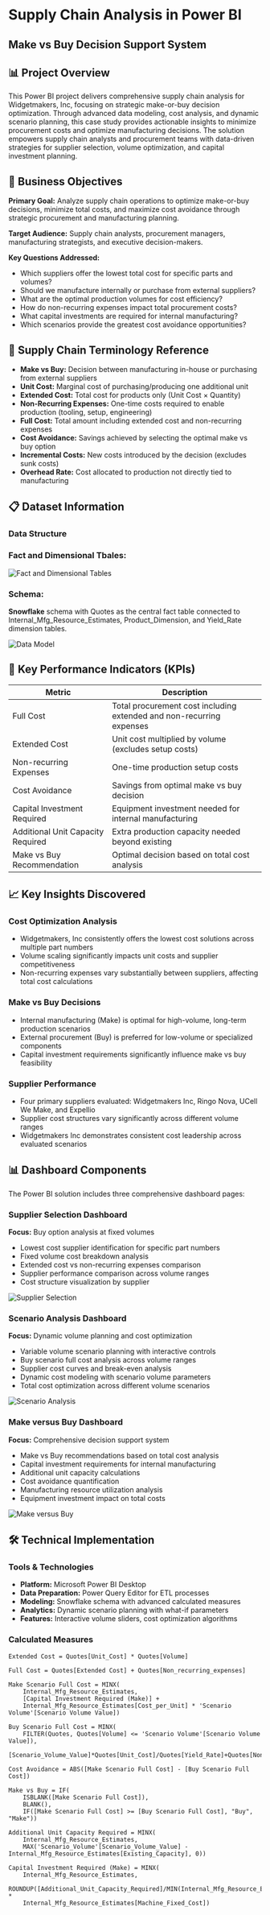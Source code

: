# Supply Chain Analysis in Power BI
## Make vs Buy Decision Support System

## 📊 Project Overview
This Power BI project delivers comprehensive supply chain analysis for Widgetmakers, Inc, focusing on strategic make-or-buy decision optimization. Through advanced data modeling, cost analysis, and dynamic scenario planning, this case study provides actionable insights to minimize procurement costs and optimize manufacturing decisions. The solution empowers supply chain analysts and procurement teams with data-driven strategies for supplier selection, volume optimization, and capital investment planning.

## 🎯 Business Objectives
**Primary Goal:** Analyze supply chain operations to optimize make-or-buy decisions, minimize total costs, and maximize cost avoidance through strategic procurement and manufacturing planning.

**Target Audience:** Supply chain analysts, procurement managers, manufacturing strategists, and executive decision-makers.

**Key Questions Addressed:**
- Which suppliers offer the lowest total cost for specific parts and volumes?
- Should we manufacture internally or purchase from external suppliers?
- What are the optimal production volumes for cost efficiency?
- How do non-recurring expenses impact total procurement costs?
- What capital investments are required for internal manufacturing?
- Which scenarios provide the greatest cost avoidance opportunities?

## 📝 Supply Chain Terminology Reference
- **Make vs Buy:** Decision between manufacturing in-house or purchasing from external suppliers
- **Unit Cost:** Marginal cost of purchasing/producing one additional unit
- **Extended Cost:** Total cost for products only (Unit Cost × Quantity)
- **Non-Recurring Expenses:** One-time costs required to enable production (tooling, setup, engineering)
- **Full Cost:** Total amount including extended cost and non-recurring expenses
- **Cost Avoidance:** Savings achieved by selecting the optimal make vs buy option
- **Incremental Costs:** New costs introduced by the decision (excludes sunk costs)
- **Overhead Rate:** Cost allocated to production not directly tied to manufacturing

## 📋 Dataset Information
### Data Structure

### Fact and Dimensional Tbales:

![Fact and Dimensional Tables](https://github.com/alisaghilutfi/PowerBI-Projects/blob/main/Power-BI_04_Supply-Chain-Analytics/images/tables.PNG)

### Schema: 
**Snowflake** schema with Quotes as the central fact table connected to Internal_Mfg_Resource_Estimates, Product_Dimension, and Yield_Rate dimension tables.

![Data Model](https://github.com/alisaghilutfi/PowerBI-Projects/blob/main/Power-BI_04_Supply-Chain-Analytics/images/data_model.PNG)

## 🧮 Key Performance Indicators (KPIs)
| Metric | Description |
|--------|-------------|
| Full Cost | Total procurement cost including extended and non-recurring expenses |
| Extended Cost | Unit cost multiplied by volume (excludes setup costs) |
| Non-recurring Expenses | One-time production setup costs |
| Cost Avoidance | Savings from optimal make vs buy decision |
| Capital Investment Required | Equipment investment needed for internal manufacturing |
| Additional Unit Capacity Required | Extra production capacity needed beyond existing |
| Make vs Buy Recommendation | Optimal decision based on total cost analysis |

## 📈 Key Insights Discovered
### Cost Optimization Analysis
- Widgetmakers, Inc consistently offers the lowest cost solutions across multiple part numbers
- Volume scaling significantly impacts unit costs and supplier competitiveness
- Non-recurring expenses vary substantially between suppliers, affecting total cost calculations

### Make vs Buy Decisions
- Internal manufacturing (Make) is optimal for high-volume, long-term production scenarios
- External procurement (Buy) is preferred for low-volume or specialized components
- Capital investment requirements significantly influence make vs buy feasibility

### Supplier Performance
- Four primary suppliers evaluated: Widgetmakers Inc, Ringo Nova, UCell We Make, and Expellio
- Supplier cost structures vary significantly across different volume ranges
- Widgetmakers Inc demonstrates consistent cost leadership across evaluated scenarios

## 📊 Dashboard Components
The Power BI solution includes three comprehensive dashboard pages:

### Supplier Selection Dashboard
**Focus:** Buy option analysis at fixed volumes
- Lowest cost supplier identification for specific part numbers
- Fixed volume cost breakdown analysis
- Extended cost vs non-recurring expenses comparison
- Supplier performance comparison across volume ranges
- Cost structure visualization by supplier

![Supplier Selection](https://github.com/alisaghilutfi/PowerBI-Projects/blob/main/Power-BI_04_Supply-Chain-Analytics/images/dashboard_01_Supplier_Selection.PNG)

### Scenario Analysis Dashboard
**Focus:** Dynamic volume planning and cost optimization
- Variable volume scenario planning with interactive controls
- Buy scenario full cost analysis across volume ranges
- Supplier cost curves and break-even analysis
- Dynamic cost modeling with scenario volume parameters
- Total cost optimization across different volume scenarios

![Scenario Analysis](https://github.com/alisaghilutfi/PowerBI-Projects/blob/main/Power-BI_04_Supply-Chain-Analytics/images/dashboard_02_Scenario_Analysis.PNG)

### Make versus Buy Dashboard
**Focus:** Comprehensive decision support system
- Make vs Buy recommendations based on total cost analysis
- Capital investment requirements for internal manufacturing
- Additional unit capacity calculations
- Cost avoidance quantification
- Manufacturing resource utilization analysis
- Equipment investment impact on total costs

![Make versus Buy](https://github.com/alisaghilutfi/PowerBI-Projects/blob/main/Power-BI_04_Supply-Chain-Analytics/images/dashboard_03_Make_Buy.PNG)

## 🛠️ Technical Implementation
### Tools & Technologies
- **Platform:** Microsoft Power BI Desktop
- **Data Preparation:** Power Query Editor for ETL processes
- **Modeling:** Snowflake schema with advanced calculated measures
- **Analytics:** Dynamic scenario planning with what-if parameters
- **Features:** Interactive volume sliders, cost optimization algorithms

### Calculated Measures
```dax
Extended Cost = Quotes[Unit_Cost] * Quotes[Volume]

Full Cost = Quotes[Extended Cost] + Quotes[Non_recurring_expenses]

Make Scenario Full Cost = MINX(
    Internal_Mfg_Resource_Estimates,
    [Capital Investment Required (Make)] + 
    Internal_Mfg_Resource_Estimates[Cost_per_Unit] * 'Scenario Volume'[Scenario Volume Value])

Buy Scenario Full Cost = MINX(
    FILTER(Quotes, Quotes[Volume] <= 'Scenario Volume'[Scenario Volume Value]),
    [Scenario_Volume_Value]*Quotes[Unit_Cost]/Quotes[Yield_Rate]+Quotes[Non_recurring_expenses])

Cost Avoidance = ABS([Make Scenario Full Cost] - [Buy Scenario Full Cost])

Make vs Buy = IF(
    ISBLANK([Make Scenario Full Cost]),
    BLANK(),
    IF([Make Scenario Full Cost] >= [Buy Scenario Full Cost], "Buy", "Make"))

Additional Unit Capacity Required = MINX(
    Internal_Mfg_Resource_Estimates,
    MAX('Scenario_Volume'[Scenario_Volume_Value] - Internal_Mfg_Resource_Estimates[Existing_Capacity], 0))

Capital Investment Required (Make) = MINX(
    Internal_Mfg_Resource_Estimates,
    ROUNDUP([Additional_Unit_Capacity_Required]/MIN(Internal_Mfg_Resource_Estimates[Unit_Capacity]),0) * 
    Internal_Mfg_Resource_Estimates[Machine_Fixed_Cost])
```
